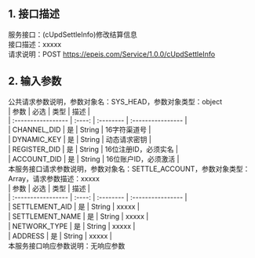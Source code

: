 ## 1. 接口描述  
服务接口：(cUpdSettleInfo)修改结算信息  
接口描述：xxxxx  
请求说明：POST https://epeis.com/Service/1.0.0/cUpdSettleInfo  
  
## 2. 输入参数  
公共请求参数说明，参数对象名：SYS_HEAD，参数对象类型：object  
| 参数              | 必选 | 类型     | 描述             |  
| :----------------- | :----: | :-------- | :---------------- |  
| CHANNEL_DID       |  是  | String   | 16字符渠道号 |  
| DYNAMIC_KEY       |  是  | String   | 动态请求密钥 |  
| REGISTER_DID      |  是  | String   | 16位注册ID，必须实名 |  
| ACCOUNT_DID       |  是  | String   | 16位账户ID，必须激活 |  
本服务接口请求参数说明，参数对象名：SETTLE_ACCOUNT，参数对象类型：Array，请求参数描述：xxxxx  
| 参数              | 必选 | 类型     | 描述             |  
| :----------------- | :----: | :-------- | :---------------- |  
| SETTLEMENT_AID |  是  | String   | xxxxx |  
| SETTLEMENT_NAME |  是  | String   | xxxxx |  
| NETWORK_TYPE |  是  | String   | xxxxx |  
| ADDRESS |  是  | String   | xxxxx |  
本服务接口响应参数说明：无响应参数  
